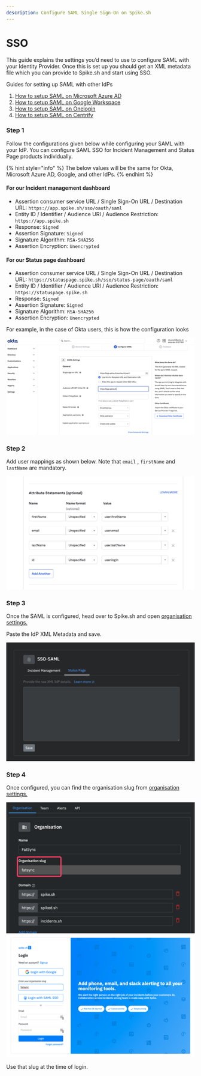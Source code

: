 ```yaml
---
description: Configure SAML Single Sign-On on Spike.sh
---
```


# SSO

This guide explains the settings you’d need to use to configure SAML with your Identity Provider. Once this is set up you should get an XML metadata file which you can provide to Spike.sh and start using SSO. 

Guides for setting up SAML with other IdPs

1. [How to setup SAML on Microsoft Azure AD](https://docs.microsoft.com/en-us/power-apps/maker/portals/configure/configure-saml2-settings-azure-ad)
2. [How to setup SAML on Google Workspace](https://support.google.com/a/answer/6087519?hl=en)
3. [How to setup SAML on Onelogin](https://www.onelogin.com/blog/saml-configuration)
4. [How to setup SAML on Centrify](https://docs.centrify.com/Content/Applications/AppsCustom/AddConfigSAML.htm)

### Step 1

Follow the configurations given below while configuring your SAML with your IdP. You can configure SAML SSO for Incident Management and Status Page products individually.

{% hint style="info" %}
The below values will be the same for Okta, Microsoft Azure AD, Google, and other IdPs.
{% endhint %}

#### For our Incident management dashboard
* Assertion consumer service URL / Single Sign-On URL / Destination URL: `https://app.spike.sh/sso/oauth/saml`
* Entity ID / Identifier / Audience URI / Audience Restriction: `https://app.spike.sh`
* Response: `Signed`
* Assertion Signature: `Signed`
* Signature Algorithm: `RSA-SHA256`
* Assertion Encryption: `Unencrypted`

#### For our Status page dashboard
* Assertion consumer service URL / Single Sign-On URL / Destination URL: `https://statuspage.spike.sh/sso/status-page/oauth/saml`
* Entity ID / Identifier / Audience URI / Audience Restriction: `https://statuspage.spike.sh`
* Response: `Signed`
* Assertion Signature: `Signed`
* Signature Algorithm: `RSA-SHA256`
* Assertion Encryption: `Unencrypted`


For example, in the case of Okta users, this is how the configuration looks

![SAML configurations](<../.gitbook/assets/image (140) (2).png>)

### Step 2

Add user mappings as shown below. Note that `email` , `firstName` and `lastName` are mandatory.

![Mappings](<../.gitbook/assets/image (141).png>)



### Step 3

Once the SAML is configured, head over to Spike.sh and open [organisation settings.](https://app.spike.sh/settings/general/organisation)

Paste the IdP XML Metadata and save.

![Enter sso for spike.sh in settings](<../.gitbook/assets/enter-sso-xml.png>)



### Step 4

Once configured, you can find the organisation slug from [organisation settings.](https://app.spike.sh/settings/general/organisation)

<img src="../.gitbook/assets/sso-slug.png" alt="" data-size="original">![](<../.gitbook/assets/image (147).png>)

Use that slug at the time of login.&#x20;



